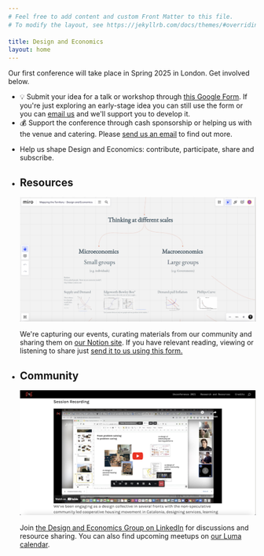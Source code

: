 ```yaml
---
# Feel free to add content and custom Front Matter to this file.
# To modify the layout, see https://jekyllrb.com/docs/themes/#overriding-theme-defaults

title: Design and Economics
layout: home
---
```

<div class="hero">
<div class="sub-page-copy">Our first conference will take place in Spring 2025 in London. Get involved below.</div>
<div class="sidebar-copy">
<ul>
<li>💡 Submit your idea for a talk or workshop through <a href="https://forms.gle/TP8AoCmfMeaLv25U7" target="_blank">this Google Form</a>. If you're just exploring an early-stage idea you can still use the form or you can <a href="mailto:conference@designandeconomics.com">email us</a> and we'll support you to develop it.</li>
<li>💰 Support the conference through cash sponsorship or helping us with the venue and catering. Please <a href="mailto:sponsorship@designandeconomics.com">send us an email</a> to find out more.</li>
</ul>
</div>
</div>
<div class="elements">
<ul>
<li><p class="intro">Help us shape Design and Economics: contribute, participate, share and subscribe.</p></li>
<li><h2>Resources</h2><a href='https://designandeconomics.notion.site/Design-and-Economics-76fbcdc5b69344189530ea062455f66e'><img src="assets/images/resources.png" alt="Screenshot of Miro Board about design and economics" /></a><p>We're capturing our events, curating materials from our community and sharing them on <a href='https://designandeconomics.notion.site/1eb4251ca0394a0db303c8667a734698?v=1100029d91c04a17bb73d8ccbab1e181'>our Notion site</a>. If you have relevant reading, viewing or listening to share just <a href="https://forms.gle/xFxuGD71w7dxzP3i8">send it to us using this form.</a></p></li>
<li><h2>Community</h2><img src="assets/images/community.png" alt="Screenshot of video call about housing transitions" /><p>Join <a href="https://www.linkedin.com/groups/12986178/">the Design and Economics Group on LinkedIn</a> for discussions and resource sharing. You can also find upcoming meetups on <a href="https://lu.ma/designandeconomics">our Luma calendar</a>.</p></li>
</ul>
</div>
